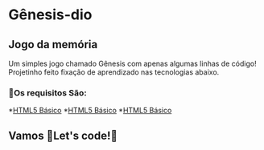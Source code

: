 # Gênesis-dio
## Jogo da memória

Um simples jogo chamado Gênesis com apenas algumas linhas de código!
Projetinho feito fixação de aprendizado nas tecnologias abaixo.

### :wrench:Os requisitos São:
*[HTML5 Básico](https://www.w3schools.com/html/)
*[HTML5 Básico](https://www.w3schools.com/html/) 
*[HTML5 Básico](https://www.w3schools.com/html/) 

## Vamos :rocket:Let's code!:rocket: